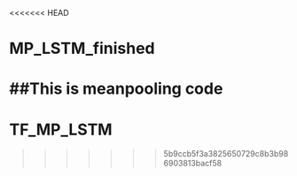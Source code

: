 <<<<<<< HEAD
# MP_LSTM_finished
##This is meanpooling code
=======
# TF_MP_LSTM
>>>>>>> 5b9ccb5f3a3825650729c8b3b986903813bacf58

